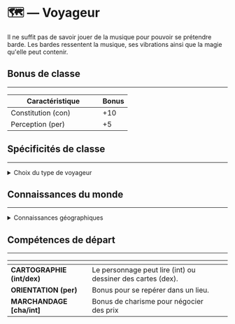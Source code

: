 # 🗺 — Voyageur

Il ne suffit pas de savoir jouer de la musique pour pouvoir se prétendre barde. Les bardes ressentent la musique, ses vibrations ainsi que la magie qu'elle peut contenir.&#x20;

## Bonus de classe

***

<table><thead><tr><th width="194">Caractéristique</th><th>Bonus</th></tr></thead><tbody><tr><td>Constitution (con)</td><td>+10</td></tr><tr><td>Perception (per)</td><td>+5</td></tr></tbody></table>

## Spécificités de classe

***

<details>

<summary>Choix du type de voyageur</summary>

Il y a plusieurs types de voyageurs possibles :&#x20;

* Marchand : Le personnage a un commerce ou fait partie d'une famille de commerçant
* Marin : Le personnage fait/faisait partie d'un équipage
* Scientifique : Le personnage parcourt le monde afin d'acquérir de nouvelles connaissances ou bien pour son travail
* Aventurier : Le personnage souhaite découvrir le monde et voyage pour réaliser ce souhait

</details>

## Connaissances du monde

***

<details>

<summary>Connaissances géographiques</summary>

Le personnage a des connaissances géographiques basées sur les régions qu'il aurait pu visiter par le passé.

</details>

## Compétences de départ

***

<table data-card-size="large" data-view="cards" data-full-width="false"><thead><tr><th></th><th></th><th data-hidden data-card-cover data-type="files"></th></tr></thead><tbody><tr><td><strong>CARTOGRAPHIE (int/dex)</strong></td><td>Le personnage peut lire (int) ou dessiner des cartes (dex).</td><td></td></tr><tr><td><strong>ORIENTATION (per)</strong></td><td>Bonus pour se repérer dans un lieu.</td><td></td></tr><tr><td><strong>MARCHANDAGE [cha/int]</strong></td><td>Bonus de charisme pour négocier des prix</td><td></td></tr></tbody></table>
